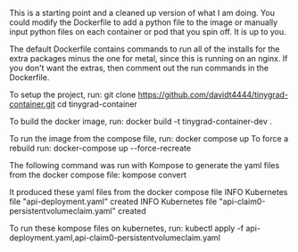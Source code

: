 This is a starting point and a cleaned up version of what I am doing. You could modify the Dockerfile to add a python file to the image or manually input python files on each container or pod that you spin off. It is up to you.

The default Dockerfile contains commands to run all of the installs for the extra packages minus the one for metal, since this is running on an nginx. If you don't want the extras, then comment out the run commands in the Dockerfile.

To setup the project, run:
git clone https://github.com/davidt4444/tinygrad-container.git
cd tinygrad-container


To build the docker image, run:
docker build -t tinygrad-container-dev .

To run the image from the compose file, run:
docker compose up
To force a rebuild run:
docker-compose up --force-recreate

The following command was run with Kompose to generate the yaml files from the docker compose file:
kompose convert

It produced these yaml files from the docker compose file
INFO Kubernetes file "api-deployment.yaml" created 
INFO Kubernetes file "api-claim0-persistentvolumeclaim.yaml" created 

To run these kompose files on kubernetes, run:
kubectl apply -f api-deployment.yaml,api-claim0-persistentvolumeclaim.yaml 
